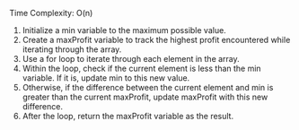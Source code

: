 Time Complexity: O(n)

1. Initialize a min variable to the maximum possible value.
2. Create a maxProfit variable to track the highest profit encountered while iterating through the array.
3. Use a for loop to iterate through each element in the array.
4. Within the loop, check if the current element is less than the min variable. If it is, update min to this new value.
5. Otherwise, if the difference between the current element and min is greater than the current maxProfit, update maxProfit with this new difference.
6. After the loop, return the maxProfit variable as the result.
